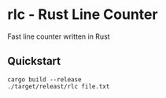 # rlc - Rust Line Counter

Fast line counter written in Rust

## Quickstart

```console
cargo build --release
./target/releast/rlc file.txt
```
